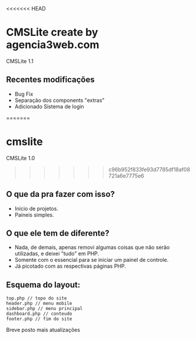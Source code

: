 <<<<<<< HEAD
# CMSLite create by agencia3web.com
CMSLite 1.1


## Recentes modificações
- Bug Fix
- Separação dos components "extras"
- Adicionado Sistema de login  

=======
# cmslite
CMSLite 1.0


>>>>>>> c96b952f833fe93d7785df18af08721a6e7775e6
## O que da pra fazer com isso?
- Início de projetos.
- Paineis simples.

## O que ele tem de diferente?
- Nada, de demais, apenas removi algumas coisas que não serão utilizadas, e deixei "tudo" em PHP.
- Somente com o essencial para se iniciar um painel de controle.
- Já picotado com as respectivas páginas PHP.

## Esquema do layout:
```
top.php // topo do site
header.php // menu mobile
sidebar.php // menu principal
dashboard.php // conteudo
footer.php // fim do site
```

Breve posto mais atualizações
